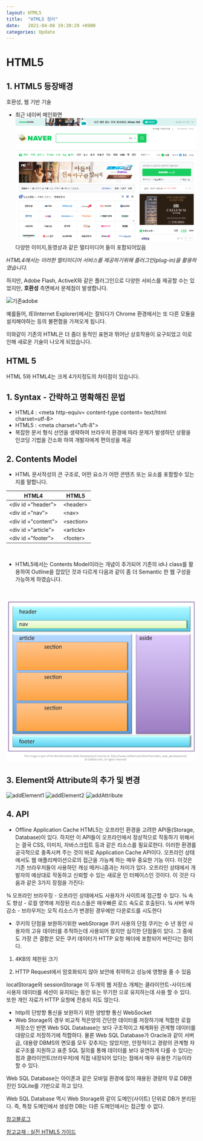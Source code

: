 ```yaml
---
layout: HTML5
title:  "HTML5 정리"
date:   2021-04-08 19:30:29 +0900
categories: Update
---
```

# HTML5
## 1. HTML5 등장배경
호환성, 웹 기반 기술

- 최근 네이버 메인화면
![최근naver](../public/img/latestNaver.png)
다양한 이미지,동영상과 같은 멀티미디어 들이 포함되어있음

_HTML4에서는 이러한 멀티미디어 서비스를 제공하기위해 플러그인(plug-in)을 활용하였습니다._

하지만, Adobe Flash, ActiveX와 같은 플러그인으로 다양한 서비스를 제공할 수는 있었지만, **호환성** 측면에서 문제점이 발생합니다.

![기존adobe](https://t1.daumcdn.net/cfile/tistory/998C463359B09C7527)

예를들어, IE(Internet Explorer)에서는 잘되다가 Chrome 환경에서는 또 다른 모듈을 설치해야하는 등의 불편함을 가져오게 됩니다.

이와같이 기존의 HTML은 더 좀더 동적인 표현과 뛰어난 상호작용이 요구되었고 이로인해 새로운 기술이 나오게 되었습니다. 

## HTML 5

HTML 5와 HTML4는 크게 4가지정도의 차이점이 있습니다.


## 1. Syntax - 간략하고 명확해진 문법
- HTML4 : &#60;meta http-equiv= content-type content= text/html charset=utf-8&#62;
- HTML5 : &#60;meta charset="uft-8"&#62;
- 복잡한 문서 형식 선언을 생략하여 브라우저 환경에 따라 문제가 발생하던 상황을 인코딩 기법을 간소화 하여 개발자에게 편의성을 제공


## 2. Contents Model
- HTML 문서작성의 큰 구조로, 어떤 요소가 어떤 콘텐츠 또는 요소를 포함할수 있는지를 말합니다.  
<center>

|HTML4|HTML5|
|--------------|-------|
|&#60;div id ="header"&#62;|&#60;header&#62;|
|&#60;div id ="nav"&#62;|&#60;nav&#62;|
|&#60;div id ="content"&#62;|&#60;section&#62;|
|&#60;div id ="article"&#62;|&#60;article&#62;|
|&#60;div id ="footer"&#62;|&#60;footer&#62;|
</center>
<br/>

- HTML5에서는 Contents Model이라는 개념이 추가되어 기존의 id나 class를 활용하여 Outline을 잡았던 것과 다르게 다음과 같이 좀 더 Semantic 한 웹 구성을 가능하게 하였습니다.
<br/>

<center>

![tempOut](../public/img/outline.png)
</center>

## 3. Element와 Attribute의 추가 및 변경
![addElement1](https://mblogthumb-phinf.pstatic.net/MjAxNjEyMjZfMjI3/MDAxNDgyNzM0MDUwNjYy.5OHu9VvgS27ISaBX2EIkgKc3QPphZMHJkDwytjDUbfIg.z6Yh3YWOnU3ntiZS0GrxMzuvX15BfugPuo-1q80wU9Eg.JPEG.lool2389/%EC%BA%A1%EC%B2%98.JPG?type=w800)
![addElement2](https://mblogthumb-phinf.pstatic.net/MjAxNjEyMjZfMjM2/MDAxNDgyNzM0MzQ0Mzcz.yI7tzVMCfA1BDxIDJHCh8OaR7t-6TfO1Wr6JocY68Lkg.CaRRpplDXvXp8VTaYI-f_FhHv12tGAKMQHVvm38H_ykg.JPEG.lool2389/%EC%BA%A1%EC%B2%98.JPG?type=w800)
![addAttribute](https://mblogthumb-phinf.pstatic.net/MjAxNjEyMjZfMjg1/MDAxNDgyNzM0NDI5NDEw.gp_LQ7Kdl-D1kC-flcP_3ZRduxr-3Z3E1h0IqsHIcUQg.9mXRu8a6ttP0RXD59alS-G8VhdiDV_Xh8k1uFW5GCZog.JPEG.lool2389/%EC%BA%A1%EC%B2%98.JPG?type=w800)


## 4. API
- Offline Application Cache
HTML5는 오프라인 환경을 고려한 API들(Storage, Database)이 있다.
하지만 이 API들이 오프라인에서 정상적으로 작동하기 위해서는 결국
CSS, 이미지, 자바스크립트 등과 같은 리소스를 필요로한다. 이러한 환경를
궁극적으로 충족시켜 주는 것이 바로 Application Cache API이다. 오프라인
상태에서도 웹 애플리케이션으로의 접근을 가능케 하는 매우 중요한 기능
이다. 이것은 기존 브라우저들이 사용하던 캐싱 메커니즘과는 차이가 있다.
오프라인 상태에서 개발자의 예상대로 작동하고 신뢰할 수 있는 새로운 인
터페이스인 것이다. 이 것은 다음과 같은 3가지 장점을 가진다:

¾ 오프라인 브라우징 - 오프라인 상태에서도 사용자가 사이트에 접근할 수 있다.
¾ 속도 향상 - 로컬 영역에 저장된 리소스들은 매우빠른 로드 속도로 호출된다.
¾ 서버 부하 감소 - 브라우저는 오직 리소스가 변경된 경우에만 다운로드를 시도한다

- 쿠키의 단점을 보완하기위한 webStorage
쿠키 사용의 단점
쿠키는 수 년 동안 사용자의 고유 데이터를 추적하는데 사용되어 왔지만
심각한 단점들이 있다. 그 중에도 가장 큰 결함은 모든 쿠키 데이터가
HTTP 요청 헤더에 포함되어 버린다는 점이다.
 1) 4KB의 제한된 크기

 2)  HTTP Request에서 암호화되지 않아 보안에 취약하고 성능에 영향을 줄 수 있음

 localStorage와 sessionStorage 이 두개의 웹 저장소 개체는
클라이언트-사이드에 사용자 데이터를 세션이 유지되는 동안 또는 무기한
으로 유지하는데 사용 할 수 있다. 또한 개인 자료가 HTTP 요청에 전송되
지도 않는다. 

- http의 단방향 통신을 보완하기 위한 양방향 통신 WebSocket
- Web Storage의 경우 비교적 적은양의 간단한 데이터를 저장하기에 적합한 로컬 저장소인 반면 Web SQL Database는 보다 구조적이고 체계화된 관계형 데이터를 대량으로 저장하기에 적합하다.
물론 Web SQL Database가 Oracle과 같이 서버급, 대용량 DBMS의 면모를 모두 갖추지는 않았지만, 안정적이고 경량의 관계형 자료구조를 지원하고 표준 SQL 질의를 통해 데이터를 보다 유연하게 다를 수 있다는 점과 클라이언트(브라우저)에 직접 내장되어 있다는 점에서 매우 유용한 기능이라 할 수 있다.

Web SQL Database는 아이폰과 같은 모바일 환경에 많이 재용된 경량의 무료 DB엔진인 SQLite를 기반으로 하고 있다.

Web SQL Database 역시 Web Storage와 같이 도메인(사이트) 단위로 DB가 분리된다. 즉, 특정 도메인에서 생성한 DB는 다른 도메인에서는 접근할 수 없다.




[참고블로그](https://m.blog.naver.com/PostView.nhn?blogId=lool2389&logNo=220895161420&proxyReferer=https:%2F%2Fwww.google.com%2FHTML5) 

[참고교재 : 실전 HTML5 가이드](http://html5.creation.net/html5-guide-b5.pdf)